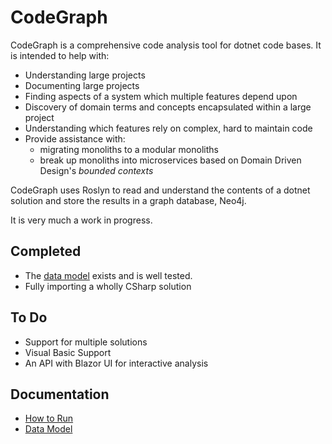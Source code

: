 # CodeGraph

CodeGraph is a comprehensive code analysis tool for dotnet code bases. It is intended to help with:

* Understanding large projects
* Documenting large projects
* Finding aspects of a system which multiple features depend upon
* Discovery of domain terms and concepts encapsulated within a large project
* Understanding which features rely on complex, hard to maintain code
* Provide assistance with:
    * migrating monoliths to a modular monoliths
    * break up monoliths into microservices based on Domain Driven Design's *bounded contexts*

CodeGraph uses Roslyn to read and understand the contents of a dotnet solution and store the results in a graph database, Neo4j.

It is very much a work in progress. 

## Completed 
* The [data model](src/docs/data_model.md) exists and is well tested. 
* Fully importing a wholly CSharp solution

## To Do
* Support for multiple solutions
* Visual Basic Support
* An API with Blazor UI for interactive analysis

## Documentation

* [How to Run](src/docs/how_to_run.md)
* [Data Model](src/docs/data_model.md)


